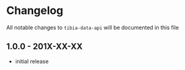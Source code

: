 # Changelog

All notable changes to `tibia-data-api` will be documented in this file

## 1.0.0 - 201X-XX-XX

- initial release

